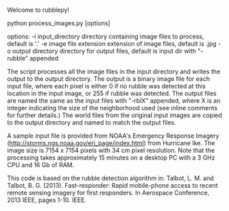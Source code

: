 Welcome to rubblepy!



python process_images.py [options]

options:
-i input_directory       directory containing image files to process, default is '.'
-e image file extension  extension of image files, default is .jpg 
-o output directory      directory for output files, default is input dir with "-rubble" appended

The script processes all the image files in the input directory and writes the output to
the output directory.  The output is a binary image file for each input file, where each
pixel is either 0 if no rubble was detected at this location in the input image, or 255 if
rubble was detected.  The output files are named the same as the input files with "-rblX" 
appended, where X is an integer indicating the size of the neighborhood used (see inline
comments for further details.)  The world files from the original input images are copied
to the output directory and named to match the output files.  

A sample input file is provided from NOAA's Emergency Response Imagery 
(http://storms.ngs.noaa.gov/eri_page/index.html) from Hurricane Ike.  The image size is
7154 x 7154 pixels with 34 cm pixel resolution.  Note that the processing takes 
approximately 15 minutes on a desktop PC with a 3 GHz CPU and 16 Gb of RAM.

This code is based on the rubble detection algorithm in:
 Talbot, L. M. and Talbot, B. G. (2013). Fast-responder: Rapid mobile-phone 
   access to recent remote sensing imagery for first responders. In Aerospace Conference, 2013 IEEE, 
   pages 1-10. IEEE.

